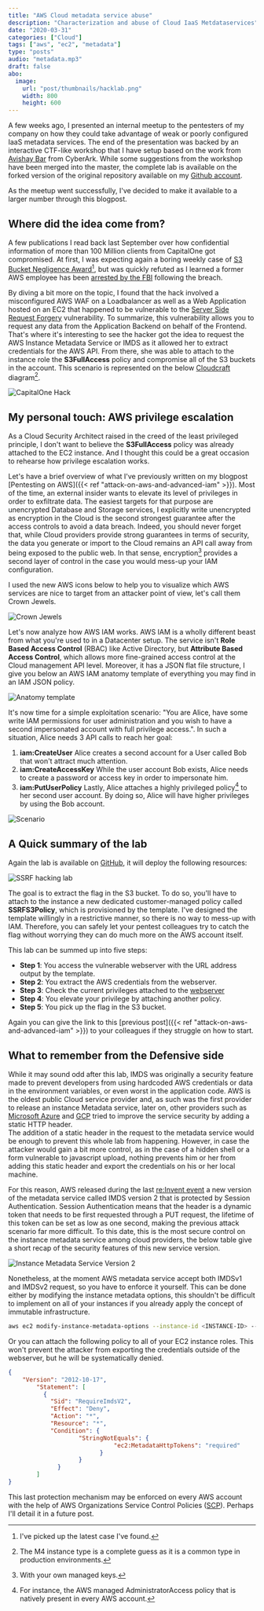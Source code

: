 ```yaml
---
title: "AWS Cloud metadata service abuse"
description: "Characterization and abuse of Cloud IaaS Metdataservices"
date: "2020-03-31"
categories: ["Cloud"]
tags: ["aws", "ec2", "metadata"]
type: "posts"
audio: "metadata.mp3"
draft: false
abo:
  image:
    url: "post/thumbnails/hacklab.png"
    width: 800
    height: 600
---
```


A few weeks ago, I presented an internal meetup to the pentesters of my company on how they could take advantage of weak or poorly configured IaaS metadata services. The end of the presentation was backed by an interactive CTF-like workshop that I have setup based on the work from [Avishay Bar](https://github.com/avishayil/caponeme) from CyberArk. While some suggestions from the workshop have been merged into the master, the complete lab is available on the forked version of the original repository available on my [Github account](https://github.com/Kharkovlanok/caponeme).

As the meetup went successfully, I've decided to make it available to a larger number through this blogpost.

## Where did the idea come from?

A few publications I read back last September over how confidential information of more than 100 Million clients from CapitalOne got compromised. At first, I was expecting again a boring weekly case of [S3 Bucket Negligence Award](https://www.zdnet.com/article/brazilian-security-firm-exposes-more-than-25-gb-of-client-and-staff-data/)[^1], but was quickly refuted as I learned a former AWS employee has been [arrested by the FBI](https://threatpost.com/aws-arrest-data-breach-capital-one/146758/) following the breach.

By diving a bit more on the topic, I found that the hack involved a misconfigured AWS WAF on a Loadbalancer as well as a Web Application hosted on an EC2 that happened to be vulnerable to the [Server Side Request Forgery](https://portswigger.net/web-security/ssrf) vulnerability. To summarize, this vulnerability allows you to request any data from the Application Backend on behalf of the Frontend.  
That's where it's interesting to see the hacker got the idea to request the AWS Instance Metadata Service or IMDS as it allowed her to extract credentials for the AWS API. From there, she was able to attach to the instance role the **S3FullAccess** policy and compromise all of the S3 buckets in the account. This scenario is represented on the below [Cloudcraft](https://cloudcraft.co/) diagram[^2].

![CapitalOne Hack](/post/metadata/capitalone.png)

## My personal touch: AWS privilege escalation

As a Cloud Security Architect raised in the creed of the least privileged principle, I don't want to believe the **S3FullAccess** policy was already attached to the EC2 instance. And I thought this could be a great occasion to rehearse how privilege escalation works.

Let's have a brief overview of what I've previously written on my blogpost [Pentesting on AWS]({{< ref "attack-on-aws-and-advanced-iam" >}}). Most of the time, an external insider wants to elevate its level of privileges in order to exfiltrate data. The easiest targets for that purpose are unencrypted Database and Storage services, I explicitly write unencrypted as encryption in the Cloud is the second strongest guarantee after the access controls to avoid a data breach. Indeed, you should never forget that, while Cloud providers provide strong guarantees in terms of security, the data you generate or import to the Cloud remains an API call away from being exposed to the public web. In that sense, encryption[^3] provides a second layer of control in the case you would mess-up your IAM configuration. 

I used the new AWS icons below to help you to visualize which AWS services are nice to target from an attacker point of view, let's call them Crown Jewels.

![Crown Jewels](/post/metadata/jewels.PNG)

Let's now analyze how AWS IAM works. AWS IAM is a wholly different beast from what you're used to in a Datacenter setup. The service isn't **Role Based Access Control** (RBAC) like Active Directory, but **Attribute Based Access Control**, which allows more fine-grained access control at the Cloud management API level. Moreover, it has a JSON flat file structure, I give you below an AWS IAM anatomy template of everything you may find in an IAM JSON policy. 

![Anatomy template](/post/metadata/anatomy.PNG)

It's now time for a simple exploitation scenario: "You are Alice, have some write IAM permissions for user administration and you wish to have a second impersonated account with full privilege access.". In such a situation, Alice needs 3 API calls to reach her goal:

1. **iam:CreateUser** Alice creates a second account for a User called Bob that won't attract much attention.
2. **iam:CreateAccessKey** While the user account Bob exists, Alice needs to create a password or access key in order to impersonate him.  
3. **iam:PutUserPolicy** Lastly, Alice attaches a highly privileged policy[^4] to her second user account. By doing so, Alice will have higher privileges by using the Bob account. 

![Scenario](/post/metadata/scenario.PNG)

## A Quick summary of the lab

Again the lab is available on [GitHub](https://github.com/Kharkovlanok/caponeme), it will deploy the following resources:

![SSRF hacking lab](/post/metadata/hacklab.png)

The goal is to extract the flag in the S3 bucket. To do so, you'll have to attach to the instance a new dedicated customer-managed policy called **SSRFS3Policy**, which is provisioned by the template. I've designed the template willingly in a restrictive manner, so there is no way to mess-up with IAM. Therefore, you can safely let your pentest colleagues try to catch the flag without worrying they can do much more on the AWS account itself.

This lab can be summed up into five steps:

* **Step 1**: You access the vulnerable webserver with the URL address output by the template.
* **Step 2**: You extract the AWS credentials from the webserver.
* **Step 3**: Check the current privileges attached to the [webserver](https://docs.aws.amazon.com/cli/latest/reference/iam/index.html)
* **Step 4**: You elevate your privilege by attaching another policy.
* **Step 5**: You pick up the flag in the S3 bucket.

Again you can give the link to this [previous post]({{< ref "attack-on-aws-and-advanced-iam" >}}) to your colleagues if they struggle on how to start.

## What to remember from the Defensive side

While it may sound odd after this lab, IMDS was originally a security feature made to prevent developers from using hardcoded AWS credentials or data in the environment variables, or even worst in the application code. AWS is the oldest public Cloud service provider and, as such was the first provider to release an instance Metadata service, later on, other providers such as [Microsoft Azure](https://docs.microsoft.com/en-us/azure/virtual-machines/windows/instance-metadata-service#using-headers) and [GCP](https://cloud.google.com/compute/docs/storing-retrieving-metadata#querying) tried to improve the service security by adding a static HTTP header.  
The addition of a static header in the request to the metadata service would be enough to prevent this whole lab from happening. However, in case the attacker would gain a bit more control, as in the case of a hidden shell or a form vulnerable to javascript upload, nothing prevents him or her from adding this static header and export the credentials on his or her local machine.

For this reason, AWS released during the last [re:Invent event](https://aws.amazon.com/blogs/security/defense-in-depth-open-firewalls-reverse-proxies-ssrf-vulnerabilities-ec2-instance-metadata-service/) a new version of the metadata service called IMDS version 2 that is protected by Session Authentication. Session Authentication means that the header is a dynamic token that needs to be first requested through a PUT request, the lifetime of this token can be set as low as one second, making the previous attack scenario far more difficult. To this date, this is the most secure control on the instance metadata service among cloud providers, the below table give a short recap of the security features of this new service version. 

![Instance Metadata Service Version 2](/post/metadata/imdsv2.PNG)

Nonetheless, at the moment AWS metadata service accept both IMDSv1 and IMDSv2 request, so you have to enforce it yourself. This can be done either by modifying the instance metadata options, this shouldn't be difficult to implement on all of your instances if you already apply the concept of immutable infrastructure.

```bash
aws ec2 modify-instance-metadata-options --instance-id <INSTANCE-ID> --http-endpoint enabled --http-token required
```

Or you can attach the following policy to all of your EC2 instance roles. This won't prevent the attacker from exporting the credentials outside of the webserver, but he will be systematically denied. 

```json
{ 
    "Version": "2012-10-17", 
        "Statement": [ 
          { 
            "Sid": "RequireImdsV2", 
            "Effect": "Deny", 
            "Action": "*", 
            "Resource": "*", 
            "Condition": { 
                    "StringNotEquals": { 
                              "ec2:MetadataHttpTokens": "required" 
                          } 	
                    }
              }
        ] 
} 
```

This last protection mechanism may be enforced on every AWS account with the help of AWS Organizations Service Control Policies ([SCP](https://docs.aws.amazon.com/organizations/latest/userguide/orgs_manage_policies_scp.html)). Perhaps I'll detail it in a future post.

[^1]: I've picked up the latest case I've found.
[^2]: The M4 instance type is a complete guess as it is a common type in production environments.
[^3]: With your own managed keys.
[^4]: For instance, the AWS managed AdministratorAccess policy that is natively present in every AWS account.
